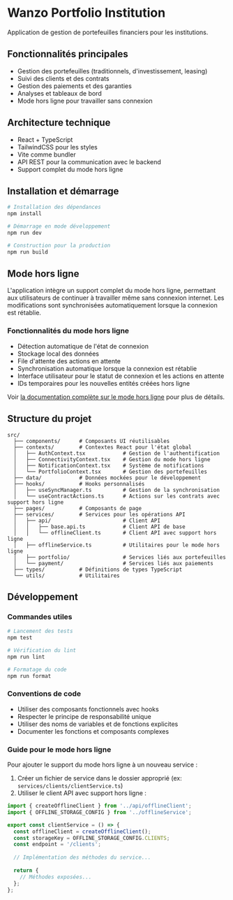 # Wanzo Portfolio Institution

Application de gestion de portefeuilles financiers pour les institutions.

## Fonctionnalités principales

- Gestion des portefeuilles (traditionnels, d'investissement, leasing)
- Suivi des clients et des contrats
- Gestion des paiements et des garanties
- Analyses et tableaux de bord
- Mode hors ligne pour travailler sans connexion

## Architecture technique

- React + TypeScript
- TailwindCSS pour les styles
- Vite comme bundler
- API REST pour la communication avec le backend
- Support complet du mode hors ligne

## Installation et démarrage

```bash
# Installation des dépendances
npm install

# Démarrage en mode développement
npm run dev

# Construction pour la production
npm run build
```

## Mode hors ligne

L'application intègre un support complet du mode hors ligne, permettant aux utilisateurs de continuer à travailler même sans connexion internet. Les modifications sont synchronisées automatiquement lorsque la connexion est rétablie.

### Fonctionnalités du mode hors ligne

- Détection automatique de l'état de connexion
- Stockage local des données
- File d'attente des actions en attente
- Synchronisation automatique lorsque la connexion est rétablie
- Interface utilisateur pour le statut de connexion et les actions en attente
- IDs temporaires pour les nouvelles entités créées hors ligne

Voir [la documentation complète sur le mode hors ligne](./api-docs/offline-strategy.md) pour plus de détails.

## Structure du projet

```
src/
  ├── components/      # Composants UI réutilisables
  ├── contexts/        # Contextes React pour l'état global
  │   ├── AuthContext.tsx            # Gestion de l'authentification
  │   ├── ConnectivityContext.tsx    # Gestion du mode hors ligne
  │   ├── NotificationContext.tsx    # Système de notifications
  │   └── PortfolioContext.tsx       # Gestion des portefeuilles
  ├── data/            # Données mockées pour le développement
  ├── hooks/           # Hooks personnalisés
  │   ├── useSyncManager.ts          # Gestion de la synchronisation
  │   └── useContractActions.ts      # Actions sur les contrats avec support hors ligne
  ├── pages/           # Composants de page
  ├── services/        # Services pour les opérations API
  │   ├── api/                       # Client API
  │   │   ├── base.api.ts            # Client API de base
  │   │   └── offlineClient.ts       # Client API avec support hors ligne
  │   ├── offlineService.ts          # Utilitaires pour le mode hors ligne
  │   ├── portfolio/                 # Services liés aux portefeuilles
  │   └── payment/                   # Services liés aux paiements
  ├── types/           # Définitions de types TypeScript
  └── utils/           # Utilitaires
```

## Développement

### Commandes utiles

```bash
# Lancement des tests
npm test

# Vérification du lint
npm run lint

# Formatage du code
npm run format
```

### Conventions de code

- Utiliser des composants fonctionnels avec hooks
- Respecter le principe de responsabilité unique
- Utiliser des noms de variables et de fonctions explicites
- Documenter les fonctions et composants complexes

### Guide pour le mode hors ligne

Pour ajouter le support du mode hors ligne à un nouveau service :

1. Créer un fichier de service dans le dossier approprié (ex: `services/clients/clientService.ts`)
2. Utiliser le client API avec support hors ligne :

```typescript
import { createOfflineClient } from '../api/offlineClient';
import { OFFLINE_STORAGE_CONFIG } from '../offlineService';

export const clientService = () => {
  const offlineClient = createOfflineClient();
  const storageKey = OFFLINE_STORAGE_CONFIG.CLIENTS;
  const endpoint = '/clients';
  
  // Implémentation des méthodes du service...
  
  return {
    // Méthodes exposées...
  };
};
